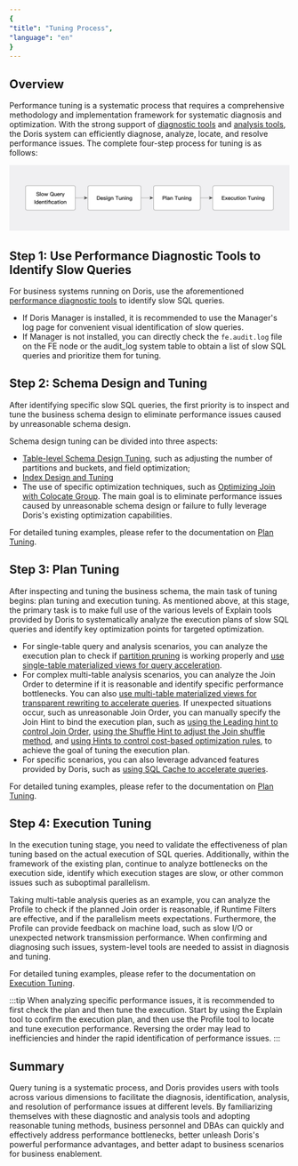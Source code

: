 ```yaml
---
{
"title": "Tuning Process",
"language": "en"
}
---
```


## Overview

Performance tuning is a systematic process that requires a comprehensive methodology and implementation framework for systematic diagnosis and optimization. With the strong support of [diagnostic tools](diagnostic-tools.md) and [analysis tools](analysis-tools.md), the Doris system can efficiently diagnose, analyze, locate, and resolve performance issues. The complete four-step process for tuning is as follows:

![Tuning process](/images/query-tuning-steps.jpg)

## Step 1: Use Performance Diagnostic Tools to Identify Slow Queries

For business systems running on Doris, use the aforementioned [performance diagnostic tools](diagnostic-tools.md) to identify slow SQL queries.

- If Doris Manager is installed, it is recommended to use the Manager's log page for convenient visual identification of slow queries.
- If Manager is not installed, you can directly check the `fe.audit.log` file on the FE node or the audit_log system table to obtain a list of slow SQL queries and prioritize them for tuning.

## Step 2: Schema Design and Tuning

After identifying specific slow SQL queries, the first priority is to inspect and tune the business schema design to eliminate performance issues caused by unreasonable schema design.

Schema design tuning can be divided into three aspects:

- [Table-level Schema Design Tuning](../tuning/tuning-plan/optimizing-table-schema.md), such as adjusting the number of partitions and buckets, and field optimization;
- [Index Design and Tuning](../tuning/tuning-plan/optimizing-table-index.md)
- The use of specific optimization techniques, such as [Optimizing Join with Colocate Group](../tuning/tuning-plan/optimizing-join-with-colocate-group.md). The main goal is to eliminate performance issues caused by unreasonable schema design or failure to fully leverage Doris's existing optimization capabilities.

For detailed tuning examples, please refer to the documentation on [Plan Tuning](../tuning/tuning-plan/optimizing-table-schema.md).

## Step 3: Plan Tuning

After inspecting and tuning the business schema, the main task of tuning begins: plan tuning and execution tuning. As mentioned above, at this stage, the primary task is to make full use of the various levels of Explain tools provided by Doris to systematically analyze the execution plans of slow SQL queries and identify key optimization points for targeted optimization.

- For single-table query and analysis scenarios, you can analyze the execution plan to check if [partition pruning](../tuning/tuning-plan/optimizing-table-scanning.md) is working properly and [use single-table materialized views for query acceleration](../tuning/tuning-plan/transparent-rewriting-with-sync-mv.md).
- For complex multi-table analysis scenarios, you can analyze the Join Order to determine if it is reasonable and identify specific performance bottlenecks. You can also [use multi-table materialized views for transparent rewriting to accelerate queries](../tuning/tuning-plan/transparent-rewriting-with-async-mv.md). If unexpected situations occur, such as unreasonable Join Order, you can manually specify the Join Hint to bind the execution plan, such as [using the Leading hint to control Join Order](../tuning/tuning-plan/reordering-join-with-leading-hint.md), [using the Shuffle Hint to adjust the Join shuffle method](../tuning/tuning-plan/adjusting-join-shuffle.md), and [using Hints to control cost-based optimization rules](../tuning/tuning-plan/controlling-hints-with-cbo-rule.md), to achieve the goal of tuning the execution plan.
- For specific scenarios, you can also leverage advanced features provided by Doris, such as [using SQL Cache to accelerate queries](../tuning/tuning-plan/accelerating-queries-with-sql-cache.md).

For detailed tuning examples, please refer to the documentation on [Plan Tuning](../tuning/tuning-plan/optimizing-table-schema.md).

## Step 4: Execution Tuning

In the execution tuning stage, you need to validate the effectiveness of plan tuning based on the actual execution of SQL queries. Additionally, within the framework of the existing plan, continue to analyze bottlenecks on the execution side, identify which execution stages are slow, or other common issues such as suboptimal parallelism.

Taking multi-table analysis queries as an example, you can analyze the Profile to check if the planned Join order is reasonable, if Runtime Filters are effective, and if the parallelism meets expectations. Furthermore, the Profile can provide feedback on machine load, such as slow I/O or unexpected network transmission performance. When confirming and diagnosing such issues, system-level tools are needed to assist in diagnosis and tuning.

For detailed tuning examples, please refer to the documentation on [Execution Tuning](../tuning/tuning-execution/adjustment-of-runtimefilter-wait-time.md).

:::tip
When analyzing specific performance issues, it is recommended to first check the plan and then tune the execution. Start by using the Explain tool to confirm the execution plan, and then use the Profile tool to locate and tune execution performance. Reversing the order may lead to inefficiencies and hinder the rapid identification of performance issues.
:::

## Summary

Query tuning is a systematic process, and Doris provides users with tools across various dimensions to facilitate the diagnosis, identification, analysis, and resolution of performance issues at different levels. By familiarizing themselves with these diagnostic and analysis tools and adopting reasonable tuning methods, business personnel and DBAs can quickly and effectively address performance bottlenecks, better unleash Doris's powerful performance advantages, and better adapt to business scenarios for business enablement.
